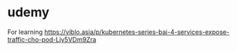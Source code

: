 # udemy
For learning
https://viblo.asia/p/kubernetes-series-bai-4-services-expose-traffic-cho-pod-Ljy5VDm9Zra

